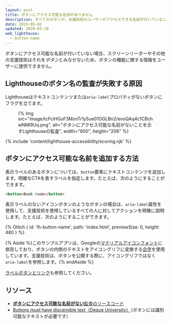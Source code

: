 ```yaml
---
layout: post
title: ボタンにアクセス可能な名前がありません
description: すべてのボタンが、支援技術のユーザーがアクセスできる名前が付いていることを確認してWebページのアクセシビリティを向上させる方法を学びます。
date: 2019-05-02
updated: 2020-03-20
web_lighthouse:
  - button-name
---
```


ボタンにアクセス可能な名前が付いていない場合、スクリーンリーダーやその他の支援技術はそれを*ボタン*とみなせないため、ボタンの機能に関する情報をユーザーに提供できません。

## Lighthouseのボタン名の監査が失敗する原因

Lighthouseはテキストコンテンツまたは`aria-label`プロパティがないボタンにフラグを立てます。

<figure>{% Img src="image/tcFciHGuF3MxnTr1y5ue01OGLBn2/evoQAq4c1CBchwNMl9Uq.png", alt="ボタンにアクセス可能な名前がないことを示すLighthouseの監査", width="800", height="206" %}</figure>

{% include 'content/lighthouse-accessibility/scoring.njk' %}

## ボタンにアクセス可能な名前を追加する方法

表示ラベルのあるボタンについては、`button`要素にテキストコンテンツを追加します。明確なCTAを表すラベルを指定します。たとえば、次のようにすることができます。

```html
<button>Book room</button>
```

表示ラベルのないアイコンボタンのようなボタンの場合は、`aria-label`属性を使用して、支援技術を使用しているすべての人に対してアクションを明確に説明します。たとえば、次のようにすることができます。

{% Glitch { id: 'lh-button-name', path: 'index.html', previewSize: 0, height: 480 } %}

{% Aside %}このサンプルアプリは、Googleの[マテリアルアイコンフォント](https://alistapart.com/article/the-era-of-symbol-fonts/)に依存しており、ボタンの内側のテキストをアイコングリフに変換する[合字](https://google.github.io/material-design-icons/)を使用しています。支援技術は、ボタンを公開する際に、アイコングリフではなく`aria-label`を参照します。{% endAside %}

[ラベルボタンとリンク](/labels-and-text-alternatives#label-buttons-and-links)も参照してください。

## リソース

- [**ボタンにアクセス可能な名前がない**監査のソースコード](https://github.com/GoogleChrome/lighthouse/blob/master/lighthouse-core/audits/accessibility/button-name.js)
- [Buttons must have discernible text（Deque University）](https://dequeuniversity.com/rules/axe/3.3/button-name)（ボタンには識別可能なテキストが必要です）
